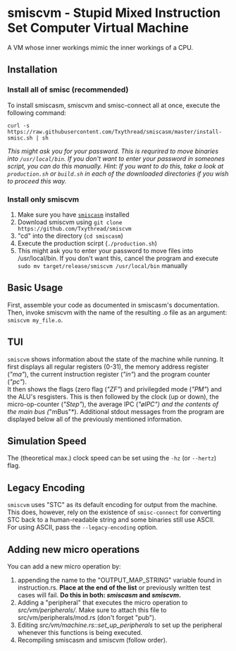 # smiscvm - Stupid Mixed Instruction Set Computer Virtual Machine
A VM whose inner workings mimic the inner workings of a CPU.


## Installation
### Install all of smisc (recommended)
To install smiscasm, smiscvm and smisc-connect all at once, execute the following command:
```
curl -s https://raw.githubusercontent.com/Txythread/smiscasm/master/install-smisc.sh | sh
```
*This might ask you for your password. This is requrired to move binaries into `/usr/local/bin`. If you don't want to enter your password in someones script, you can do this manually. Hint: If you want to do this, take a look at `production.sh` or `build.sh` in each of the downloaded directories if you wish to proceed this way.*

### Install only smiscvm
1. Make sure you have [`smiscasm`](https://github.com/Txythread/smiscasm) installed
2. Download smiscvm using `git clone https://github.com/Txythread/smiscvm`
3. "cd" into the directory (`cd smiscasm`)
4. Execute the production scirpt (`./production.sh`)
5. This might ask you to enter your password to move files into /usr/local/bin.
If you don't want this, cancel the program and execute `sudo mv target/release/smiscvm /usr/local/bin` manually


## Basic Usage
First, assemble your code as documented in smiscasm's documentation. Then, invoke smiscvm with the name of the resulting .o file as an argument: `smiscvm my_file.o`.

## TUI
`smiscvm` shows information about the state of the machine while running. It first displays all regular registers (0-31), the memory address register (*"ma"*), the current instruction register (*"in"*) and the program counter (*"pc"*).  
It then shows the flags (zero flag (*"ZF"*) and privilegded mode (*"PM"*) and the ALU's resgisters. This is then followed by the clock (up or down), the micro-op-counter (*"Step"*), the average IPC (*"øIPC") and the contents of the main bus (*"mBus"*). Additional stdout messages from the program are displayed below all of the previously mentioned information.

## Simulation Speed
The (theoretical max.) clock speed can be set using the `-hz` (or `--hertz`) flag.

## Legacy Encoding
`smiscvm` uses "STC" as its default encoding for output from the machine.  
This does, however, rely on the existence of `smisc-connect` for converting STC back to a human-readable string and some binaries still use ASCII.  
For using ASCII, pass the `--legacy-encoding` option.

## Adding new micro operations
You can add a new micro operation by:
1. appending the name to the "OUTPUT_MAP_STRING" variable found in instruction.rs. **Place at the end of the list** or previously written test cases will fail. **Do this in both: *smiscasm* and *smiscvm*.**
2. Adding a "peripheral" that executes the micro operation to *src/vm/peripherals/*. Make sure to attach this file to src/vm/peripherals/mod.rs (don't forget "pub").
3. Editing *src/vm/machine.rs::set_up_peripherals* to set up the peripheral whenever this functions is being executed.
4. Recompiling smiscasm and smiscvm (follow order).
